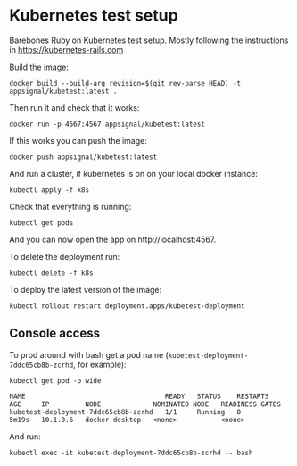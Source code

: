 # Kubernetes test setup

Barebones Ruby on Kubernetes test setup. Mostly following the
instructions in https://kubernetes-rails.com

Build the image:

```
docker build --build-arg revision=$(git rev-parse HEAD) -t appsignal/kubetest:latest .
```

Then run it and check that it works:

```
docker run -p 4567:4567 appsignal/kubetest:latest
```

If this works you can push the image:

```
docker push appsignal/kubetest:latest
```

And run a cluster, if kubernetes is on on your local docker instance:

```
kubectl apply -f k8s
```

Check that everything is running:

```
kubectl get pods
```

And you can now open the app on http://localhost:4567.

To delete the deployment run:

```
kubectl delete -f k8s
```

To deploy the latest version of the image:

```
kubectl rollout restart deployment.apps/kubetest-deployment
```

## Console access

To prod around with bash get a pod name (`kubetest-deployment-7ddc65cb8b-zcrhd`, for example):

```
kubectl get pod -o wide

NAME                                   READY   STATUS    RESTARTS   AGE     IP         NODE             NOMINATED NODE   READINESS GATES
kubetest-deployment-7ddc65cb8b-zcrhd   1/1     Running   0          5m19s   10.1.0.6   docker-desktop   <none>           <none>
```

And run:

```
kubectl exec -it kubetest-deployment-7ddc65cb8b-zcrhd -- bash
```

